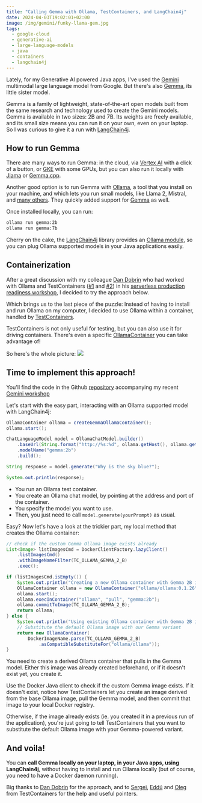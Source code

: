 ```yaml
---
title: "Calling Gemma with Ollama, TestContainers, and LangChain4j"
date: 2024-04-03T19:02:01+02:00
image: /img/gemini/funky-llama-gem.jpg
tags:
  - google-cloud
  - generative-ai
  - large-language-models
  - java
  - containers
  - langchain4j
---
```


Lately, for my Generative AI powered Java apps,
I've used the [Gemini](https://deepmind.google/technologies/gemini/#introduction)
multimodal large language model from Google.
But there's also [Gemma](https://blog.google/technology/developers/gemma-open-models/),
its little sister model.

Gemma is a family of lightweight, state-of-the-art open models built from the same research
and technology used to create the Gemini models. Gemma is available in two sizes: 2B and 7B.
Its weights are freely available, and its small size means you can run it on your own, even on your laptop.
So I was curious to give it a run with [LangChain4j](https://docs.langchain4j.dev/).

## How to run Gemma

There are many ways to run Gemma: in the cloud,
via [Vertex AI](https://console.cloud.google.com/vertex-ai/publishers/google/model-garden/335?project=glaforge)
with a click of a button,
or [GKE](https://cloud.google.com/kubernetes-engine/docs/tutorials/serve-gemma-gpu-vllm) with some GPUs,
but you can also run it locally with [Jlama](https://github.com/tjake/Jlama) or
[Gemma.cpp](https://github.com/google/gemma.cpp).

Another good option is to run Gemma with [Ollama](https://ollama.com/),
a tool that you install on your machine, and which lets you run small models,
like Llama 2, Mistral, and [many others](https://ollama.com/library).
They quickly added support for [Gemma](https://ollama.com/library/gemma) as well.

Once installed locally, you can run:

```bash
ollama run gemma:2b
ollama run gemma:7b
```

Cherry on the cake, the [LangChain4j]() library provides an
[Ollama module](https://docs.langchain4j.dev/integrations/language-models/ollama),
so you can plug Ollama supported models in your Java applications easily.

## Containerization

After a great discussion with my colleague [Dan Dobrin](https://twitter.com/ddobrin)
who had worked with Ollama and TestContainers
([#1](https://github.com/GoogleCloudPlatform/serverless-production-readiness-java-gcp/blob/main/sessions/next24/books-genai-vertex-langchain4j/src/test/java/services/OllamaContainerTest.java) and
[#2](https://github.com/GoogleCloudPlatform/serverless-production-readiness-java-gcp/blob/main/sessions/next24/books-genai-vertex-langchain4j/src/test/java/services/OllamaChatModelTest.java#L37))
in his [serverless production readiness workshop](https://github.com/GoogleCloudPlatform/serverless-production-readiness-java-gcp/tree/main), I decided to try the approach below.

Which brings us to the last piece of the puzzle:
Instead of having to install and run Ollama on my computer,
I decided to use Ollama within a container, handled by [TestContainers](https://testcontainers.com/).

TestContainers is not only useful for testing, but you can also use it for driving containers.
There's even a specific [OllamaContainer](https://java.testcontainers.org/modules/ollama/) you can take advantage of!

So here's the whole picture:
![](/img/gemini/gemma-ollama-testcontainers-langchain4j.png)

## Time to implement this approach!

You'll find the code in the Github
[repository](https://github.com/glaforge/gemini-workshop-for-java-developers/blob/main/app/src/main/java/gemini/workshop/CallGemma.java)
accompanying my recent [Gemini workshop](https://codelabs.developers.google.com/codelabs/gemini-java-developers)

Let's start with the easy part, interacting with an Ollama supported model with LangChain4j:

```java
OllamaContainer ollama = createGemmaOllamaContainer();
ollama.start();

ChatLanguageModel model = OllamaChatModel.builder()
    .baseUrl(String.format("http://%s:%d", ollama.getHost(), ollama.getFirstMappedPort()))
    .modelName("gemma:2b")
    .build();

String response = model.generate("Why is the sky blue?");

System.out.println(response);
```

- You run an Ollama test container.
- You create an Ollama chat model, by pointing at the address and port of the container.
- You specify the model you want to use.
- Then, you just need to call `model.generate(yourPrompt)` as usual.

Easy?
Now let's have a look at the trickier part, my local method that creates the Ollama container:

```java
// check if the custom Gemma Ollama image exists already
List<Image> listImagesCmd = DockerClientFactory.lazyClient()
    .listImagesCmd()
    .withImageNameFilter(TC_OLLAMA_GEMMA_2_B)
    .exec();

if (listImagesCmd.isEmpty()) {
    System.out.println("Creating a new Ollama container with Gemma 2B image...");
    OllamaContainer ollama = new OllamaContainer("ollama/ollama:0.1.26");
    ollama.start();
    ollama.execInContainer("ollama", "pull", "gemma:2b");
    ollama.commitToImage(TC_OLLAMA_GEMMA_2_B);
    return ollama;
} else {
    System.out.println("Using existing Ollama container with Gemma 2B image...");
    // Substitute the default Ollama image with our Gemma variant
    return new OllamaContainer(
        DockerImageName.parse(TC_OLLAMA_GEMMA_2_B)
            .asCompatibleSubstituteFor("ollama/ollama"));
}
```

You need to create a derived Ollama container that pulls in the Gemma model.
Either this image was already created beforehand, or if it doesn't exist yet, you create it.

Use the Docker Java client to check if the custom Gemma image exists.
If it doesn't exist, notice how TestContainers let you create an image derived from the base Ollama image,
pull the Gemma model, and then commit that image to your local Docker registry.

Otherwise, if the image already exists (ie. you created it in a previous run of the application),
you're just going to tell TestContainers that you want to substitute the default Ollama image
with your Gemma-powered variant.

## And voila!

You can **call Gemma locally on your laptop, in your Java apps, using LangChain4j**,
without having to install and run Ollama locally
(but of course, you need to have a Docker daemon running).

Big thanks to [Dan Dobrin](https://twitter.com/ddobrin) for the approach,
and to [Sergei](https://twitter.com/bsideup), [Eddú](https://twitter.com/EdduMelendez)
and [Oleg](https://twitter.com/shelajev) from TestContainers for the help and useful pointers.
